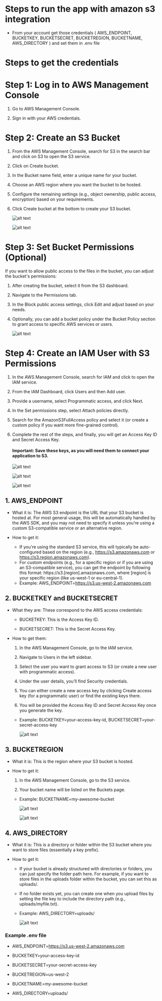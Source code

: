 # Steps to run the app with amazon s3 integration

- From your account get those credentials ( AWS_ENDPOINT, BUCKETKEY, BUCKETSECRET, BUCKETREGION, BUCKETNAME, AWS_DIRECTORY ) and set them in .env file

# Steps to get the credentials

# Step 1: Log in to AWS Management Console

1. Go to AWS Management Console.

2. Sign in with your AWS credentials.

# Step 2: Create an S3 Bucket

1. From the AWS Management Console, search for S3 in the search bar and click on S3 to open the S3 service.

2. Click on Create bucket.

3. In the Bucket name field, enter a unique name for your bucket.

4. Choose an AWS region where you want the bucket to be hosted.

5. Configure the remaining settings (e.g., object ownership, public access, encryption) based on your requirements.

6. Click Create bucket at the bottom to create your S3 bucket.

   ![alt text](amazonImages/image.png)

   ![alt text](amazonImages/image-1.png)

# Step 3: Set Bucket Permissions (Optional)

If you want to allow public access to the files in the bucket, you can adjust the bucket's permissions:

1. After creating the bucket, select it from the S3 dashboard.

2. Navigate to the Permissions tab.

3. In the Block public access settings, click Edit and adjust based on your needs.

4. Optionally, you can add a bucket policy under the Bucket Policy section to grant access to specific AWS services or users.

   ![alt text](amazonImages/image-2.png)

# Step 4: Create an IAM User with S3 Permissions

1. In the AWS Management Console, search for IAM and click to open the IAM service.

2. From the IAM Dashboard, click Users and then Add user.

3. Provide a username, select Programmatic access, and click Next.

4. In the Set permissions step, select Attach policies directly.

5. Search for the AmazonS3FullAccess policy and select it (or create a custom policy if you want more fine-grained control).

6. Complete the rest of the steps, and finally, you will get an Access Key ID and Secret Access Key.

   #### Important: Save these keys, as you will need them to connect your application to S3.

   ![alt text](amazonImages/image-6.jpg)

   ![alt text](amazonImages/image-7.png)

   ![alt text](amazonImages/image-8.png)

## 1. AWS_ENDPOINT

- What it is: The AWS S3 endpoint is the URL that your S3 bucket is hosted at. For most general usage, this will be automatically handled by the AWS SDK, and you may not need to specify it unless you’re using a custom S3-compatible service or an alternative region.

- How to get it:
  - If you're using the standard S3 service, this will typically be auto-configured based on the region (e.g., https://s3.amazonaws.com or https://s3.region.amazonaws.com).
  - For custom endpoints (e.g., for a specific region or if you are using an S3-compatible service), you can get the endpoint by following this format: https://s3.[region].amazonaws.com, where [region] is your specific region (like us-west-1 or eu-central-1).
  - Example: AWS_ENDPOINT=https://s3.us-west-2.amazonaws.com

## 2. BUCKETKEY and BUCKETSECRET

- What they are: These correspond to the AWS access credentials:

  - BUCKETKEY: This is the Access Key ID.

  - BUCKETSECRET: This is the Secret Access Key.

- How to get them:

  1. In the AWS Management Console, go to the IAM service.

  2. Navigate to Users in the left sidebar.

  3. Select the user you want to grant access to S3 (or create a new user with programmatic access).

  4. Under the user details, you’ll find Security credentials.

  5. You can either create a new access key by clicking Create access key (for a programmatic user) or find the existing keys there.

  6. You will be provided the Access Key ID and Secret Access Key once you generate the key.

  - Example: BUCKETKEY=your-access-key-id, BUCKETSECRET=your-secret-access-key

    ![alt text](amazonImages/image-9.jpg)

## 3. BUCKETREGION

- What it is: This is the region where your S3 bucket is hosted.

- How to get it:

  1. In the AWS Management Console, go to the S3 service.

  2. Your bucket name will be listed on the Buckets page.

  - Example: BUCKETNAME=my-awesome-bucket

    ![alt text](amazonImages/image-3.png)

    ![alt text](amazonImages/image-4.png)

## 4. AWS_DIRECTORY

- What it is: This is a directory or folder within the S3 bucket where you want to store files (essentially a key prefix).

- How to get it:

  - If your bucket is already structured with directories or folders, you can just specify the folder path here. For example, if you want to store files in the uploads folder within the bucket, you can set this as uploads/.

  - If no folder exists yet, you can create one when you upload files by setting the file key to include the directory path (e.g., uploads/myfile.txt).

  - Example: AWS_DIRECTORY=uploads/

    ![alt text](amazonImages/image-5.png)

### Example .env file

- AWS_ENDPOINT=https://s3.us-west-2.amazonaws.com

- BUCKETKEY=your-access-key-id

- BUCKETSECRET=your-secret-access-key

- BUCKETREGION=us-west-2

- BUCKETNAME=my-awesome-bucket

- AWS_DIRECTORY=uploads/
